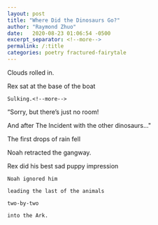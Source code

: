 ```yaml
---
layout: post
title: "Where Did the Dinosaurs Go?"
author: "Raymond Zhuo"
date:   2020-08-23 01:06:54 -0500
excerpt_separator: <!--more-->
permalink: /:title
categories: poetry fractured-fairytale
---
```


Clouds rolled in.

Rex sat at the base of the boat

    Sulking.<!--more-->


“Sorry, but there’s just no room!

And after The Incident with the other dinosaurs..."


The first drops of rain fell

Noah retracted the gangway.

Rex did his best sad puppy impression

    Noah ignored him 

    leading the last of the animals 

    two-by-two 
    
    into the Ark.
